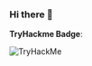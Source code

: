 ### Hi there 👋

**TryHackme Badge**:

<img src="https://tryhackme-badges.s3.amazonaws.com/SnowyY.png" alt="TryHackMe">

